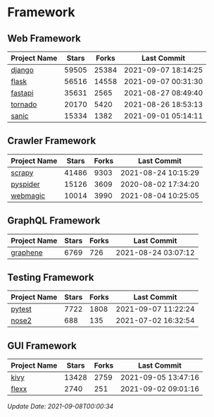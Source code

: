 # Framework

## Web Framework
| Project Name | Stars | Forks | Last Commit |
| ------------ | ----- | ----- | ----------- |
| [django](https://github.com/django/django) | 59505 | 25384 | 2021-09-07 18:14:25 |
| [flask](https://github.com/pallets/flask) | 56516 | 14558 | 2021-09-07 00:31:30 |
| [fastapi](https://github.com/tiangolo/fastapi) | 35631 | 2565 | 2021-08-27 08:49:40 |
| [tornado](https://github.com/tornadoweb/tornado) | 20170 | 5420 | 2021-08-26 18:53:13 |
| [sanic](https://github.com/sanic-org/sanic) | 15334 | 1382 | 2021-09-01 05:14:11 |

## Crawler Framework
| Project Name | Stars | Forks | Last Commit |
| ------------ | ----- | ----- | ----------- |
| [scrapy](https://github.com/scrapy/scrapy) | 41486 | 9303 | 2021-08-24 10:15:29 |
| [pyspider](https://github.com/binux/pyspider) | 15126 | 3609 | 2020-08-02 17:34:20 |
| [webmagic](https://github.com/code4craft/webmagic) | 10014 | 3990 | 2021-08-04 10:25:05 |

## GraphQL Framework
| Project Name | Stars | Forks | Last Commit |
| ------------ | ----- | ----- | ----------- |
| [graphene](https://github.com/graphql-python/graphene) | 6769 | 726 | 2021-08-24 03:07:12 |

## Testing Framework
| Project Name | Stars | Forks | Last Commit |
| ------------ | ----- | ----- | ----------- |
| [pytest](https://github.com/pytest-dev/pytest) | 7722 | 1808 | 2021-09-07 11:22:24 |
| [nose2](https://github.com/nose-devs/nose2) | 688 | 135 | 2021-07-02 16:32:54 |

## GUI Framework
| Project Name | Stars | Forks | Last Commit |
| ------------ | ----- | ----- | ----------- |
| [kivy](https://github.com/kivy/kivy) | 13428 | 2759 | 2021-09-05 13:47:16 |
| [flexx](https://github.com/flexxui/flexx) | 2740 | 251 | 2021-09-02 09:01:16 |

*Update Date: 2021-09-08T00:00:34*